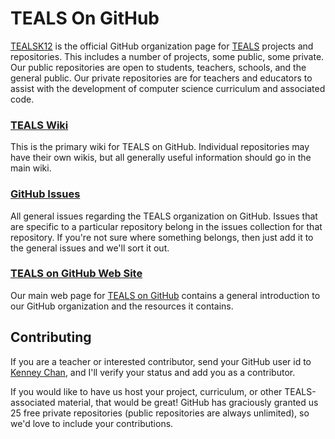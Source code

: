 TEALS On GitHub
====================================================================================================

[TEALSK12] is the official GitHub organization page for [TEALS] projects and repositories. This
includes a number of projects, some public, some private. Our public repositories are open to
students, teachers, schools, and the general public. Our private repositories are for teachers and
educators to assist with the development of computer science curriculum and associated code.

### [TEALS Wiki](https://github.com/TEALSK12/tealsk12.github.io/wiki/)
This is the primary wiki for TEALS on GitHub. Individual repositories may have their own wikis, but
all generally useful information should go in the main wiki.

### [GitHub Issues](https://github.com/TEALSK12/tealsk12.github.io/issues/)
All general issues regarding the TEALS organization on GitHub. Issues that are specific to a
particular repository belong in the issues collection for that repository. If you're not sure where
something belongs, then just add it to the general issues and we'll sort it out.

### [TEALS on GitHub Web Site](https://tealsk12.github.io/)
Our main web page for [TEALS on GitHub] contains a general introduction to our GitHub organization
and the resources it contains.


## Contributing
If you are a teacher or interested contributor, send your GitHub user id to [Kenney Chan][], and
I'll verify your status and add you as a contributor.

If you would like to have us host your project, curriculum, or other TEALS-associated material, that
would be great! GitHub has graciously granted us 25 free private repositories (public repositories
are always unlimited), so we'd love to include your contributions.



[TEALSK12]:        https://github.com/TEALSK12
[TEALS]:           https://www.microsoft.com/en-us/teals
[TEALS on GitHub]: https://tealsk12.github.io/
[Kenney Chan]:     mailto:kencha@microsoft.com
